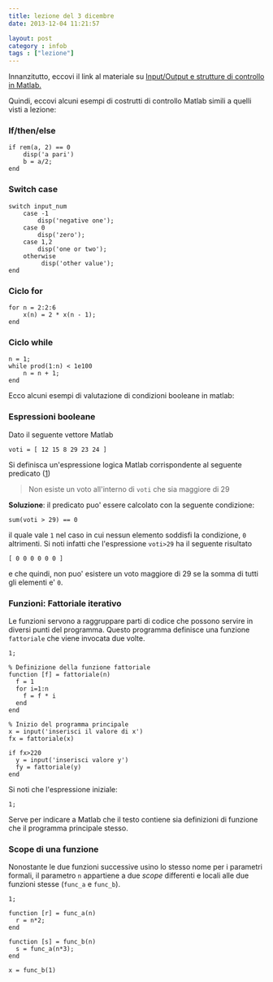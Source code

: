 ```yaml
---
title: lezione del 3 dicembre 
date: 2013-12-04 11:21:57

layout: post
category : infob 
tags : ["lezione"] 
---
```


Innanzitutto, eccovi il link al materiale su [Input/Output e strutture di controllo in Matlab.](http://www.vittoriozaccaria.net/deposit/10_matlab_io_script.pdf)

Quindi, eccovi alcuni esempi di costrutti di controllo Matlab simili a quelli visti a lezione:

### If/then/else

    if rem(a, 2) == 0
        disp('a pari')
        b = a/2;
    end

### Switch case

    switch input_num
        case -1
            disp('negative one');
        case 0
            disp('zero');
        case 1,2
            disp('one or two');
        otherwise
             disp('other value');
    end

### Ciclo for

    for n = 2:2:6
        x(n) = 2 * x(n - 1);
    end


### Ciclo while

    n = 1;
    while prod(1:n) < 1e100
        n = n + 1;
    end



Ecco alcuni esempi di valutazione di condizioni booleane in matlab:

### Espressioni booleane

Dato il seguente vettore Matlab

    voti = [ 12 15 8 29 23 24 ]

Si definisca un'espressione logica Matlab corrispondente al seguente predicato ([1])

> Non esiste un voto all'interno di `voti` che sia maggiore di 29

**Soluzione**: il predicato puo' essere calcolato con la seguente condizione:

    sum(voti > 29) == 0

il quale vale `1` nel caso in cui nessun elemento soddisfi la condizione, `0` altrimenti.
Si noti infatti che l'espressione `voti>29` ha il seguente risultato

    [ 0 0 0 0 0 0 ]

e che quindi, non puo' esistere un voto maggiore di 29 se la somma di tutti gli elementi e' `0`.
 

 [1]: http://it.wikipedia.org/wiki/Proposizione_(logica)


### Funzioni: Fattoriale iterativo ##

Le funzioni servono a raggruppare parti di codice che possono servire in diversi punti del programma. Questo programma definisce una funzione `fattoriale` che viene invocata due volte.

    1;

    % Definizione della funzione fattoriale
    function [f] = fattoriale(n)
      f = 1
      for i=1:n
        f = f * i
      end
    end

    % Inizio del programma principale
    x = input('inserisci il valore di x')
    fx = fattoriale(x)

    if fx>220
      y = input('inserisci valore y')
      fy = fattoriale(y)
    end

Si noti che l'espressione iniziale:

    1;

Serve per indicare a Matlab che il testo contiene sia definizioni di funzione che il programma principale stesso.

### Scope di una funzione ##

Nonostante le due funzioni successive usino lo stesso nome per i parametri formali, il parametro `n` appartiene a due *scope* differenti e locali alle due funzioni stesse (`func_a` e `func_b`).

    1;

    function [r] = func_a(n)
      r = n*2;
    end

    function [s] = func_b(n)
      s = func_a(n*3);
    end

    x = func_b(1)


